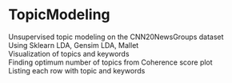 # TopicModeling<br>
Unsupervised topic modeling on the CNN20NewsGroups dataset<br>
Using Sklearn LDA, Gensim LDA, Mallet<br>
Visualization of topics and keywords<br>
Finding optimum number of topics from Coherence score plot<br>
Listing each row with topic and keywords<br>
